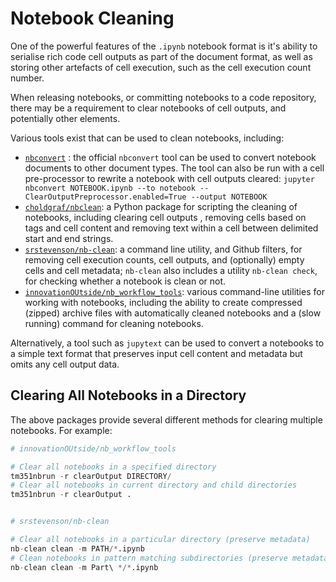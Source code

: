 # Notebook Cleaning

One of the powerful features of the `.ipynb` notebook format is it's ability to serialise rich code cell outputs as part of the document format, as well as storing other artefacts of cell execution, such as the cell execution count number.

When releasing notebooks, or committing notebooks to a code repository, there may be a requirement to clear notebooks of cell outputs, and potentially other elements.

Various tools exist that can be used to clean notebooks, including:

- [`nbconvert`](https://nbconvert.readthedocs.io/en/latest/index.html) : the official `nbconvert` tool can be used to convert notebook documents to other document types. The tool can also be run with a cell pre-processor to rewrite a notebook with cell outputs cleared: `jupyter nbconvert NOTEBOOK.ipynb --to notebook --ClearOutputPreprocessor.enabled=True --output NOTEBOOK`
- [`choldgraf/nbclean`](https://github.com/choldgraf/nbclean): a Python package for scripting the cleaning of notebooks, including clearing cell outputs , removing cells based on tags and cell content and removing text within a cell between delimited start and end strings.
- [`srstevenson/nb-clean`](https://github.com/srstevenson/nb-clean): a command line utility, and Github filters, for removing cell execution counts, cell outputs, and (optionally) empty cells and cell metadata; `nb-clean` also includes a utility `nb-clean check`, for checking whether a notebook is clean or not.
- [`innovationOUtside/nb_workflow_tools`](https://github.com/innovationOUtside/nb_workflow_tools): various command-line utilities for working with notebooks, including the ability to create compressed (zipped) archive files with automatically cleaned notebooks and a (slow running) command for cleaning notebooks.

Alternatively, a tool such as `jupytext` can be used to convert a notebooks to a simple text format that preserves input cell content and metadata but omits any cell output data.

## Clearing All Notebooks in a Directory

The above packages provide several different methods for clearing multiple notebooks. For example:

```python
# innovationOUtside/nb_workflow_tools

# Clear all notebooks in a specified directory
tm351nbrun -r clearOutput DIRECTORY/
# Clear all notebooks in current directory and child directories
tm351nbrun -r clearOutput .


# srstevenson/nb-clean

# Clear all notebooks in a particular directory (preserve metadata)
nb-clean clean -m PATH/*.ipynb
# Clean notebooks in pattern matching subdirectories (preserve metadata)
nb-clean clean -m Part\ */*.ipynb
```
